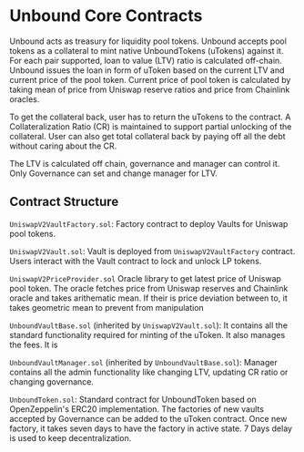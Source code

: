 # Unbound Core Contracts

Unbound acts as treasury for liquidity pool tokens. Unbound accepts pool tokens as a collateral to mint native UnboundTokens (uTokens) against it. For each pair supported, loan to value (LTV) ratio is calculated off-chain. Unbound issues the loan in form of uToken based on the current LTV and current price of the pool token. Current price of pool token is calculated by taking mean of price from Uniswap reserve ratios and price from Chainlink oracles.

To get the collateral back, user has to return the uTokens to the contract. A Collateralization Ratio (CR) is maintained to support partial unlocking of the collateral. User can also get total collateral back by paying off all the debt without caring about the CR.

The LTV is calculated off chain, governance and manager can control it. Only Governance can set and change manager for LTV.

## Contract Structure

`UniswapV2VaultFactory.sol`: Factory contract to deploy Vaults for Uniswap pool tokens.

`UniswapV2Vault.sol`: Vault is deployed from `UniswapV2VaultFactory` contract. Users interact with the Vault contract to lock and unlock LP tokens.

`UniswapV2PriceProvider.sol` Oracle library to get latest price of Uniswap pool token. The oracle fetches price from Uniswap reserves and Chainlink oracle and takes arithematic mean. If their is price deviation between to, it takes geometric mean to prevent from manipulation

`UnboundVaultBase.sol` (inherited by `UniswapV2Vault.sol`): It contains all the standard functionality required for minting of the uToken. It also manages the fees. It is

`UnboundVaultManager.sol` (inherited by `UnboundVaultBase.sol`): Manager contains all the admin functionality like changing LTV, updating CR ratio or changing governance.

`UnboundToken.sol`: Standard contract for UnboundToken based on OpenZeppelin's ERC20 implementation. The factories of new vaults accepted by Governance can be added to the uToken contract. Once new factory, it takes seven days to have the factory in active state. 7 Days delay is used to keep decentralization.
